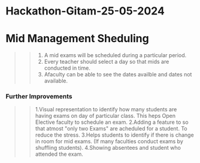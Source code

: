 # Hackathon-Gitam-25-05-2024
# Mid Management Sheduling
>> 1) A mid exams will be scheduled during a particular period.
>> 2) Every teacher should select a day so that mids are conducted in time.
>> 4) Afaculty can be able to see the dates availble and dates not available.

### Further Improvements
>> 1.Visual representation to identify how many students are having exams on day of particular class. This heps Open Elective faculty to schedule an exam.
>> 2.Adding a feature to so that atmost "only two Exams" are acheduled for a student. To reduce the stress.
>> 3.Helps students to identify if there is change in room for mid exams. (If many faculties conduct exams by shuffling students).
>> 4.Showing absentees and  student who attended the exam.

